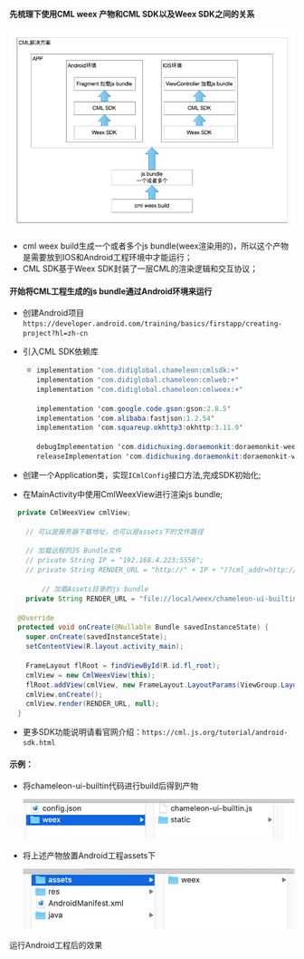 #### 先梳理下使用CML weex 产物和CML SDK以及Weex SDK之间的关系
![image](screenshot/88824325-c8d94c00-d1f8-11ea-805f-3f30520dfe02.png)
+ cml weex build生成一个或者多个js bundle(weex渲染用的)，所以这个产物是需要放到IOS和Android工程环境中才能运行；
+ CML SDK基于Weex SDK封装了一层CML的渲染逻辑和交互协议；

#### 开始将CML工程生成的js bundle通过Android环境来运行

+ 创建Android项目 ```https://developer.android.com/training/basics/firstapp/creating-project?hl=zh-cn```

+ 引入CML SDK依赖库

  + ```java
    implementation "com.didiglobal.chameleon:cmlsdk:+"
    implementation "com.didiglobal.chameleon:cmlweb:+"
    implementation "com.didiglobal.chameleon:cmlweex:+"

    implementation 'com.google.code.gson:gson:2.8.5'
    implementation 'com.alibaba:fastjson:1.2.54'
    implementation 'com.squareup.okhttp3:okhttp:3.11.0'

    debugImplementation 'com.didichuxing.doraemonkit:doraemonkit-weex:+'
    releaseImplementation 'com.didichuxing.doraemonkit:doraemonkit-weex-no-op:+'
    ```

+ 创建一个Application类，实现`ICmlConfig`接口方法,完成SDK初始化;
+ 在MainActivity中使用CmlWeexView进行渲染js bundle;
```java
  private CmlWeexView cmlView;
  
  	// 可以是服务器下载地址，也可以是assets下的文件路径

    // 加载远程的JS Bundle文件
    // private String IP = "192.168.4.223:5556";
    // private String RENDER_URL = "http://" + IP + "/?cml_addr=http://"+IP+"/weex/chameleon-ui-builtin.js&path=/pages/index/index";
		
		// 加载Assets目录的js bundle
    private String RENDER_URL = "file://local/weex/chameleon-ui-builtin.js";

  @Override
  protected void onCreate(@Nullable Bundle savedInstanceState) {
    super.onCreate(savedInstanceState);
    setContentView(R.layout.activity_main);

    FrameLayout flRoot = findViewById(R.id.fl_root);
    cmlView = new CmlWeexView(this);
    flRoot.addView(cmlView, new FrameLayout.LayoutParams(ViewGroup.LayoutParams.MATCH_PARENT, ViewGroup.LayoutParams.MATCH_PARENT));
    cmlView.onCreate();
    cmlView.render(RENDER_URL, null);
  }
```

+ 更多SDK功能说明请看官网介绍：```https://cml.js.org/tutorial/android-sdk.html```

#### 示例：

+ 将chameleon-ui-builtin代码进行build后得到产物

  ![image-20200803114030080](screenshot/007S8ZIlgy1ghusexaqshj30o403m3ym.png)

+ 将上述产物放置Android工程assets下

  ![image-20200803114450312](screenshot/007S8ZIlgy1ghusf9bch9j30na0563yo.png)

运行Android工程后的效果

